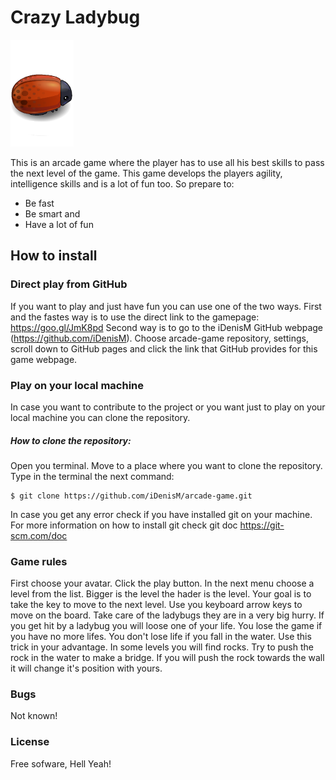 # Crazy Ladybug

[![N|Solid](https://github.com/iDenisM/arcade-game/blob/master/images/enemy-bug.png?raw=true)](https://github.com/iDenisM/arcade-game/blob/master/images/enemy-bug.png?raw=true)

This is an arcade game where the player has to use all his best skills to pass the next level of the game. This game develops the players agility, intelligence skills and is a lot of fun too.
So prepare to:
  - Be fast
  - Be smart and
  - Have a lot of fun

## How to install
### Direct play from GitHub
If you want to play and just have fun you can use one of the two ways.
First and the fastes way is to use the direct link to the gamepage: https://goo.gl/JmK8pd
Second way is to go to the iDenisM GitHub webpage (https://github.com/iDenisM). Choose arcade-game repository, settings, scroll down to GitHub pages and click the link that GitHub provides for this game webpage.
### Play on your local machine
In case you want to contribute to the project or you want just to play on your local machine you can clone the repository.
##### How to clone the repository:
Open you terminal. Move to a place where you want to clone the repository. Type in the terminal the next command:
```
$ git clone https://github.com/iDenisM/arcade-game.git
```
In case you get any error check if you have installed git on your machine. For more information on how to install git check git doc https://git-scm.com/doc

### Game rules
First choose your avatar. Click the play button. In the next menu choose a level from the list. Bigger is the level the hader is the level.
Your goal is to take the key to move to the next level. Use you keyboard arrow keys to move on the board. Take care of the ladybugs they are in a very big hurry. If you get hit by a ladybug you will loose one of your life.
You lose the game if you have no more lifes. You don't lose life if you fall in the water. Use this trick in your advantage.
In some levels you will find rocks. Try to push the rock in the water to make a bridge. If you will push the rock towards the wall it will change it's position with yours.

### Bugs
Not known!

### License
Free sofware, Hell Yeah!
